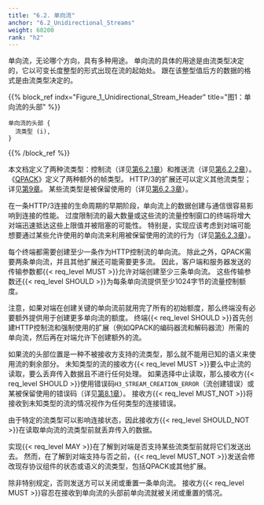 ```yaml
---
title: "6.2. 单向流"
anchor: "6.2_Unidirectional_Streams"
weight: 60200
rank: "h2"
---
```


单向流，无论哪个方向，具有多种用途。
单向流的具体的用途是由流类型决定的，它以可变长度整型的形式出现在流的起始处。
跟在该整型值后方的数据的格式是由流类型决定的。

{{% block_ref
indx="Figure_1_Unidirectional_Stream_Header"
title="图1：单向流的头部" %}}

```
单向流的头部 {
  流类型 (i),
}
```

{{% /block_ref %}}

本文档定义了两种流类型：控制流（详见[第6.2.1章](#6.2.1_Control_Streams)）和推送流（详见[第6.2.2章](#6.2.2_Push_Streams)）。
《[QPACK](../RFC9204_Chinese_Simplified)》定义了两种额外的帧类型。
HTTP/3的扩展还可以定义其他流类型；详见[第9章](#9_Extensions_to_HTTP3)。
某些流类型是被保留使用的（详见[第6.2.3章](#6.2.3_Reserved_Stream_Types)）。

在一条HTTP/3连接的生命周期的早期阶段，单向流上的数据创建与通信很容易影响到连接的性能。
过度限制流的最大数量或这些流的流量控制窗口的终端将增大对端迅速抵达这些上限值并被阻塞的可能性。
特别是，实现应该考虑到对端可能想要通过某些允许使用的单向流来利用被保留使用的流的行为（详见[第6.2.3章](#6.2.3_Reserved_Stream_Types)）。

每个终端都需要创建至少一条作为HTTP控制流的单向流。
除此之外，QPACK需要两条单向流，并且其他扩展还可能需要更多流。
因此，客户端和服务器发送的传输参数都{{< req_level MUST >}}允许对端创建至少三条单向流。
这些传输参数还{{< req_level SHOULD >}}为每条单向流提供至少1024字节的流量控制额度。

注意，如果对端在创建关键的单向流前就用完了所有的初始额度，那么终端没有必要额外提供用于创建更多单向流的额度。
终端{{< req_level SHOULD >}}首先创建HTTP控制流和强制使用的扩展（例如QPACK的编码器流和解码器流）所需的单向流，然后再在对端允许下创建额外的流。

如果流的头部位置是一种不被接收方支持的流类型，那么就不能用已知的语义来使用流的剩余部分。
未知类型的流的接收方{{< req_level MUST >}}要么中止流的读取，要么丢弃传入数据且不进行任何处理。
如果选择中止读取，那么接收方{{< req_level SHOULD >}}使用错误码`H3_STREAM_CREATION_ERROR`（流创建错误）或某被保留使用的错误码（详见[第8.1章](#8.1_HTTP3_Error_Codes)）。
接收方{{< req_level MUST_NOT >}}将接收到未知类型的流的情况视作为任何类型的连接错误。

由于特定的流类型可以影响连接状态，因此接收方{{< req_level SHOULD_NOT >}}在读取单向流的流类型前就丢弃传入的数据。

实现{{< req_level MAY >}}在了解到对端是否支持某些流类型前就将它们发送出去。
然而，在了解到对端支持与否之前，{{< req_level MUST_NOT >}}发送会修改现存协议组件的状态或语义的流类型，包括QPACK或其他扩展。

除非特别规定，否则发送方可以关闭或重置一条单向流。
接收方{{< req_level MUST >}}容忍在接收到单向流的头部前单向流就被关闭或重置的情况。
